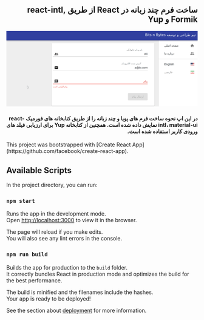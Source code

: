 <div style="direction:rtl">
  <h2 lang="fa" dir="rtl" align="right">
    ساخت فرم چند زبانه در React از طریق react-intl, Formik و Yup
  </h2>
  
  ![Screencast](react-redux-formik-yup.gif)
  
  <h4 lang="fa" dir="rtl" align="right">
  در این اپ نحوه ساخت فرم های پویا و چند زبانه را از طریق کتابخانه های فورمیک react-intl، material-ui نمایش داده شده است. همچنین از کتابخانه Yup برای ارزیابی فیلد های ورودی کاربر استفاده شده است.
  </h4>
</div>
This project was bootstrapped with [Create React App](https://github.com/facebook/create-react-app).

## Available Scripts

In the project directory, you can run:

### `npm start`

Runs the app in the development mode.<br>
Open [http://localhost:3000](http://localhost:3000) to view it in the browser.

The page will reload if you make edits.<br>
You will also see any lint errors in the console.

### `npm run build`

Builds the app for production to the `build` folder.<br>
It correctly bundles React in production mode and optimizes the build for the best performance.

The build is minified and the filenames include the hashes.<br>
Your app is ready to be deployed!

See the section about [deployment](https://facebook.github.io/create-react-app/docs/deployment) for more information.
